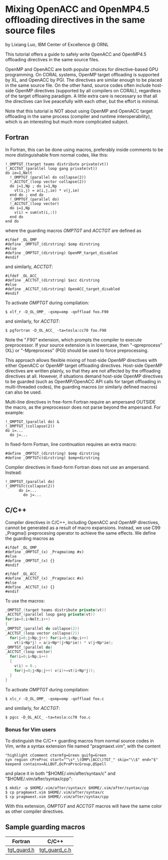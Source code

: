 # Mixing OpenACC and OpenMP4.5 offloading directives in the same source files
by Lixiang Luo, IBM Center of Excellence @ ORNL

This tutorial offers a guide to safely write OpenACC and OpenMP4.5 offloading directives in the same source files.

OpenMP and OpenACC are both popular choices for directive-based GPU programming. On CORAL systems, OpenMP target offloading is supported by XL, and OpenACC by PGI. The directives are similar enough to be placed in the same source file. On the other hand, source codes often include host-side OpenMP directives (supported by all compilers on CORAL), regardless of the target offloaing paradigm. A little extra care is necessary so that all the directives can live peacefully with each other, but the effort is minimal.

Note that this tutorial is NOT about using OpenMP and OpenACC target offloading in the same process (compiler and runtime interoperability), which is an interesting but much more complicated subject.

## Fortran

In Fortran, this can be done using macros, preferably inside comments to be more distinguishable from normal codes, like this:
```Fortran
!_OMPTGT_(target teams distribute private(vt))
!_ACCTGT_(parallel loop gang private(vt))
do ie=1,Nelt
  !_OMPTGT_(parallel do collapse(2))
  !_ACCTGT_(loop vector collapse(2))
  do j=1,Np ; do i=1,Np
    vt(i,j) = a(i,j,ie) * v(j,ie)
  end do ; end do
  !_OMPTGT_(parallel do)
  !_ACCTGT_(loop vector)
  do i=1,Np
    v(i) = sum(vt(i,:))
  end do
end do
```
where the guarding macros _OMPTGT_ and _ACCTGT_ are defined as
```
#ifdef _OL_OMP_
#define _OMPTGT_(dirstring) $omp dirstring
#else
#define _OMPTGT_(dirstring) OpenMP_target_disabled
#endif
```
and similarly, _ACCTGT_:
```
#ifdef _OL_ACC_
#define _ACCTGT_(dirstring) $acc dirstring
#else
#define _ACCTGT_(dirstring) OpenACC_target_disabled
#endif
```
To activate _OMPTGT_ during compilation:
```
$ xlf_r -D_OL_OMP_ -qsmp=omp -qoffload foo.F90
```
and similarly, for _ACCTGT_:
```
$ pgfortran -D_OL_ACC_ -ta=tesla:cc70 foo.F90
```
Note the ".F90" extension, which prompts the compiler to execute preprocessor. If your source extension is in lowercase, then "-qpreprocess" (XL) or "-Mpreprocess" (PGI) should be used to force preprocessing.

This approach allows flexible mixing of host-side OpenMP directives with either OpenACC or OpenMP target offloading directives. Host-side OpenMP directives are written plainly, so that they are not affected by the offloading directives at all. However, if situations demand host-side OpenMP directives to be guarded (such as OpenMP/OpenACC API calls for target offloading in multi-threaded codes), the guarding macros (or similarly defined macros) can also be used.

Multi-line directives in free-form Fortran require an ampersand OUTSIDE the macro, as the preprocessor does not parse beyond the ampersand. For example:
```Fortran
!_OMPTGT_(parallel do) &
!_OMPTGT_(collapse(2))
do i=...
  do j=...
```

In fixed-form Fortran, line continuation requires an extra macro:
```
#define _OMPTGT_(dirstring) $omp dirstring
#define _OMPTGTc(dirstring) $omp+dirstring
```

Compiler directives in fixed-form Fortran does not use an ampersand. Instead:
```
!_OMPTGT_(parallel do)
!_OMPTGTc(collapse(2))
      do i=...
        do j=...
```

## C/C++

Compiler directives in C/C++, including OpenACC and OpenMP directives, cannot be generated as a result of macro expansions. Instead, we use C99 _Pragma() preprocesing operator to achieve the same effects. We define the guarding macros as
```
#ifdef _OL_OMP_
#define _OMPTGT_(x) _Pragma(omp #x)
#else
#define _OMPTGT_(x) {}
#endif

#ifdef _OL_ACC_
#define _ACCTGT_(x) _Pragma(acc #x)
#else
#define _ACCTGT_(x) {}
#endif
```

To use the macros:
```C++
_OMPTGT_(target teams distribute private(vt))
_ACCTGT_(parallel loop gang private(vt))
for(ie=0;i<Nelt;i++)
{
_OMPTGT_(parallel do collapse(2))
_ACCTGT_(loop vector collapse(2))
  for(j=0;j<Np;j++) for(i=0;i<Np;i++)
    vt(i+Np*j) = a(i+Np*(j+Np*ie)) * v(j+Np*ie);
_OMPTGT_(parallel do)
_ACCTGT_(loop vector)
  for(i=0;i<Np;i++)
  {
    v(i) = 0.;
    for(j=0;j<Np;j++) v(i)+=vt(i+Np*j));
  }
}
```
To activate _OMPTGT_ during compilation:
```
$ xlc_r -D_OL_OMP_ -qsmp=omp -qoffload foo.c
```
and similarly, for _ACCTGT_:

```
$ pgcc -D_OL_ACC_ -ta=tesla:cc70 foo.c
```

### Bonus for Vim users
To distinguish the C/C++ guarding macros from normal source codes in Vim, write a syntax extension file named "pragmaext.vim", with the content
```Vim
"highlight cComment ctermfg=Green guifg=Green
syn region cPreProc start="^\s*_\(OMP\|ACC\)TGT_" skip="\\$" end="$" keepend contains=ALLBUT,@cPreProcGroup,@Spell
```
and place it in both "$HOME/.vim/after/syntax/c" and "$HOME/.vim/after/syntax/cpp":
```
$ mkdir -p $HOME/.vim/after/syntax/c $HOME/.vim/after/syntax/cpp
$ cp pragmaext.vim $HOME/.vim/after/syntax/c
$ cp pragmaext.vim $HOME/.vim/after/syntax/cpp
```
With this extension, _OMPTGT_ and _ACCTGT_ macros will have the same color as other compiler directives.

## Sample guarding macros
| Fortran | C/C++ |
|---------|-------|
[tgt_guard.h](tgt_guard.h) | [tgt_guard_c.h](tgt_guard_c.h) |
